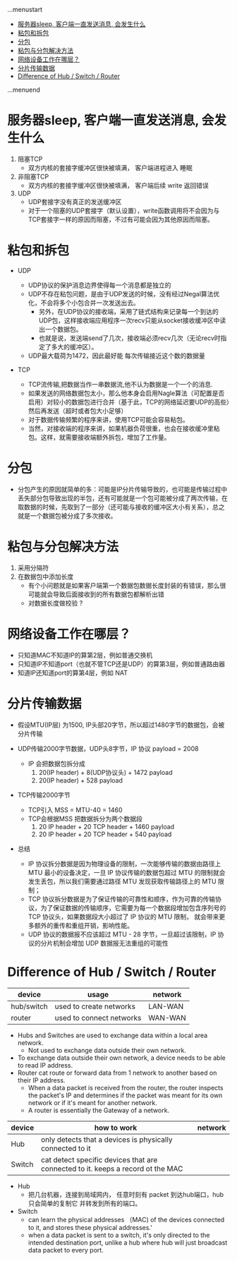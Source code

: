 ...menustart

- [服务器sleep, 客户端一直发送消息, 会发生什么](#6d1ea01ce795012bfdb610364153e7bb)
- [粘包和拆包](#af6f496156931a0c679503a97f372f07)
- [分包](#dc8bbdca8754eda944cf5d634af781b5)
- [粘包与分包解决方法](#4de8e4ec4db5a29659c3f35f636aa421)
- [网络设备工作在哪层？](#d12e572ac98a9695d8835393fefd717a)
- [分片传输数据](#4a59949b01af57900c573cc1a578b8c3)
- [Difference of Hub / Switch / Router](#8f4f3bfa233c4b26a13483f4f73860e0)

...menuend


<h2 id="6d1ea01ce795012bfdb610364153e7bb"></h2>


# 服务器sleep, 客户端一直发送消息, 会发生什么

1. 阻塞TCP
    - 双方内核的套接字缓冲区很快被填满， 客户端进程进入 睡眠
2. 非阻塞TCP
    - 双方内核的套接字缓冲区很快被填满， 客户端后续 write 返回错误
3. UDP
    - UDP套接字没有真正的发送缓冲区
    - 对于一个阻塞的UDP套接字（默认设置），write函数调用将不会因为与TCP套接字一样的原因而阻塞，不过有可能会因为其他原因而阻塞。 


<h2 id="af6f496156931a0c679503a97f372f07"></h2>


# 粘包和拆包 

- UDP
    - UDP协议的保护消息边界使得每一个消息都是独立的
    - UDP不存在粘包问题，是由于UDP发送的时候，没有经过Negal算法优化，不会将多个小包合并一次发送出去。
        - 另外，在UDP协议的接收端，采用了链式结构来记录每一个到达的UDP包，这样接收端应用程序一次recv只能从socket接收缓冲区中读出一个数据包。
        - 也就是说，发送端send了几次，接收端必须recv几次（无论recv时指定了多大的缓冲区）。
    - UDP最大载荷为1472，因此最好能 每次传输接近这个数的数据量


- TCP
    - TCP流传输,把数据当作一串数据流,他不认为数据是一个一个的消息. 
    - 如果发送的网络数据包太小，那么他本身会启用Nagle算法（可配置是否启用）对较小的数据包进行合并（基于此，TCP的网络延迟要UDP的高些）然后再发送（超时或者包大小足够）
    - 对于数据传输频繁的程序来讲，使用TCP可能会容易粘包。
    - 当然，对接收端的程序来讲，如果机器负荷很重，也会在接收缓冲里粘包。这样，就需要接收端额外拆包，增加了工作量。

<h2 id="dc8bbdca8754eda944cf5d634af781b5"></h2>


# 分包

- 分包产生的原因就简单的多：可能是IP分片传输导致的，也可能是传输过程中丢失部分包导致出现的半包，还有可能就是一个包可能被分成了两次传输，在取数据的时候，先取到了一部分（还可能与接收的缓冲区大小有关系），总之就是一个数据包被分成了多次接收。

<h2 id="4de8e4ec4db5a29659c3f35f636aa421"></h2>


# 粘包与分包解决方法

1. 采用分隔符
2. 在数据包中添加长度
    - 有个小问题就是如果客户端第一个数据包数据长度封装的有错误，那么很可能就会导致后面接收到的所有数据包都解析出错
    - 对数据长度做校验 ?



<h2 id="d12e572ac98a9695d8835393fefd717a"></h2>


# 网络设备工作在哪层？

- 只知道MAC不知道IP的算第2层，例如普通交换机
- 只知道IP不知道port（也就不管TCP还是UDP）的算第3层，例如普通路由器
- 知道IP还知道port的算第4层，例如 NAT


<h2 id="4a59949b01af57900c573cc1a578b8c3"></h2>


# 分片传输数据 

- 假设MTU(IP层) 为1500, IP头部20字节，所以超过1480字节的数据包，会被分片传输
- UDP传输2000字节数据，UDP头8字节，IP 协议 payload = 2008
    - IP 会把数据包拆分成
        1. 20(IP header) + 8(UDP协议头) + 1472 payload
        2. 20(IP header) + 528 payload   
- TCP传输2000字节
    - TCP引入 MSS = MTU-40 = 1460
    - TCP会根据MSS 把数据拆分为两个数据段
        1. 20 IP header + 20 TCP header + 1460 payload
        2. 20 IP header + 20 TCP header + 540 payload

- 总结
    - IP 协议拆分数据是因为物理设备的限制，一次能够传输的数据由路径上 MTU 最小的设备决定，一旦 IP 协议传输的数据包超过 MTU 的限制就会发生丢包，所以我们需要通过路径 MTU 发现获取传输路径上的 MTU 限制；
    - TCP 协议拆分数据是为了保证传输的可靠性和顺序，作为可靠的传输协议，为了保证数据的传输顺序，它需要为每一个数据段增加包含序列号的 TCP 协议头，如果数据段大小超过了 IP 协议的 MTU 限制， 就会带来更多额外的重传和重组开销，影响性能。
    - UDP 协议的数据报不应该超过 MTU - 28 字节，一旦超过该限制，IP 协议的分片机制会增加 UDP 数据报无法重组的可能性

<h2 id="8f4f3bfa233c4b26a13483f4f73860e0"></h2>


# Difference of Hub / Switch / Router 


device | usage | network
--- | ---  | --- 
hub/switch | used to create networks | LAN-WAN 
router | used to connect networks  | WAN-WAN


- Hubs and Switches are used to exchange data within a local area network.
    - Not used to exchange data outside their own network.
- To exchange data outside their own network, a device needs to be able to read IP address.
- Router cat route or forward data from 1 network to another based on their IP address. 
    - When a data packet is received from the router,  the router inspects the packet's IP and determines if the packet was meant for its own network or if it's meant for another network. 
    - A router is essentially the Gateway of a network. 


device | how to work | network
--- | ---  | --- 
Hub | only detects that a devices is physically connected to it
Switch | cat detect specific devices that are connected to it.  keeps a record ot the MAC 

- Hub
    - 把几台机器，连接到局域网内，  任意时刻有 packet 到达hub端口，hub只会简单的复制它 并转发到所有的端口。
- Switch
    - can learn the physical addresses （MAC) of the devices connected to it, and stores these physical addresses.'
    - when a data packet is sent to a switch, it's only directed to the intended destination port, unlike a hub where hub will just broadcast data packet to every port.

